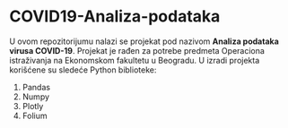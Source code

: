 # COVID19-Analiza-podataka
U ovom repozitorijumu nalazi se projekat pod nazivom **Analiza podataka virusa COVID-19**. Projekat je rađen za potrebe predmeta Operaciona istraživanja na Ekonomskom fakultetu u Beogradu.
U izradi projekta korišćene su sledeće Python biblioteke:
1. Pandas
2. Numpy
3. Plotly
4. Folium
